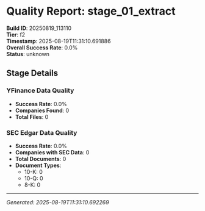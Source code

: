 # Quality Report: stage_01_extract

**Build ID**: 20250819_113110  
**Tier**: f2  
**Timestamp**: 2025-08-19T11:31:10.691886  
**Overall Success Rate**: 0.0%  
**Status**: unknown

## Stage Details

### YFinance Data Quality

- **Success Rate**: 0.0%
- **Companies Found**: 0
- **Total Files**: 0

### SEC Edgar Data Quality

- **Success Rate**: 0.0%
- **Companies with SEC Data**: 0
- **Total Documents**: 0
- **Document Types**:
  - 10-K: 0
  - 10-Q: 0
  - 8-K: 0

---
*Generated: 2025-08-19T11:31:10.692269*
